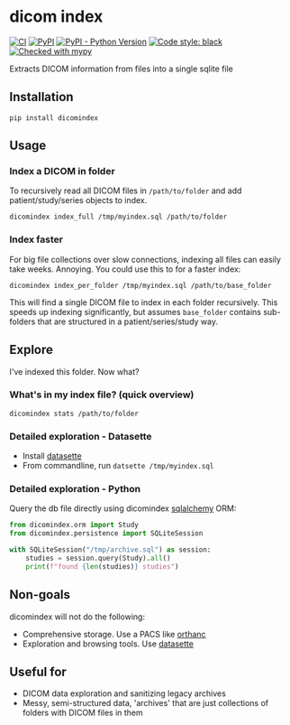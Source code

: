 # dicom index


[![CI](https://github.com/sjoerdk/dicomindex/actions/workflows/build.yml/badge.svg?branch=master)](https://github.com/sjoerdk/dicomindex/actions/workflows/build.yml?query=branch%3Amaster)
[![PyPI](https://img.shields.io/pypi/v/dicomindex)](https://pypi.org/project/dicomindex/)
[![PyPI - Python Version](https://img.shields.io/pypi/pyversions/dicomindex)](https://pypi.org/project/dicomindex/)
[![Code style: black](https://img.shields.io/badge/code%20style-black-000000.svg)](https://github.com/psf/black)
[![Checked with mypy](http://www.mypy-lang.org/static/mypy_badge.svg)](http://mypy-lang.org/)

Extracts DICOM information from files into a single sqlite file

## Installation
```
pip install dicomindex
```

## Usage

### Index a DICOM in folder
To recursively read all DICOM files in `/path/to/folder` and add patient/study/series objects to index.
```
dicomindex index_full /tmp/myindex.sql /path/to/folder
```

### Index faster
For big file collections over slow connections, indexing all files can easily take weeks. Annoying.
You could use this to for a faster index:
```
dicomindex index_per_folder /tmp/myindex.sql /path/to/base_folder
```
This will find a single DICOM file to index in each folder recursively. This speeds up indexing significantly, but assumes
`base_folder` contains sub-folders that are structured in a patient/series/study way.


## Explore
I've indexed this folder. Now what?

### What's in my index file? (quick overview)
```
dicomindex stats /path/to/folder
```
### Detailed exploration - Datasette

* Install [datasette](https://datasette.io/)
* From commandline, run ```datsette /tmp/myindex.sql```

### Detailed exploration - Python 

Query the db file directly using dicomindex [sqlalchemy](https://www.sqlalchemy.org/) ORM:
```python
from dicomindex.orm import Study
from dicomindex.persistence import SQLiteSession

with SQLiteSession("/tmp/archive.sql") as session:
    studies = session.query(Study).all()
    print(f"found {len(studies)} studies")
```

## Non-goals
dicomindex will not do the following:
* Comprehensive storage. Use a PACS like [orthanc](https://www.orthanc-server.com)
* Exploration and browsing tools. Use [datasette](https://datasette.io/) 

## Useful for 
* DICOM data exploration and sanitizing legacy archives
* Messy, semi-structured data, 'archives' that are just collections of folders with DICOM files in them
